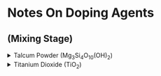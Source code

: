 # Notes On Doping Agents

## (Mixing Stage)

<details>
  <summary>Talcum Powder (Mg<sub>3</sub>Si<sub>4</sub>O<sub>10</sub>(OH)<sub>2</sub>)</summary>

- Mixes very well, easy to get to uniform consistancy
- Doesn't seem to clump during mixing
- Not lumpy when measuring quantity in weigh boat (ie. more exact)

</details>


<details>
  <summary>Titanium Dioxide (TiO<sub>2</sub>)</summary>

- Lumpy in storage (may be caused by shelf time)
- Takes more mixing to get to uniform consistancy
- Still "spotty" in PVA
- could be good or bad, may exibit a unique image under ultrasound

</details>

